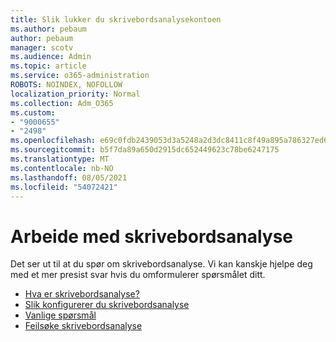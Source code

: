 ```yaml
---
title: Slik lukker du skrivebordsanalysekontoen
ms.author: pebaum
author: pebaum
manager: scotv
ms.audience: Admin
ms.topic: article
ms.service: o365-administration
ROBOTS: NOINDEX, NOFOLLOW
localization_priority: Normal
ms.collection: Adm_O365
ms.custom:
- "9000655"
- "2498"
ms.openlocfilehash: e69c0fdb2439053d3a5248a2d3dc8411c8f49a895a786327ed6e1775448751f6
ms.sourcegitcommit: b5f7da89a650d2915dc652449623c78be6247175
ms.translationtype: MT
ms.contentlocale: nb-NO
ms.lasthandoff: 08/05/2021
ms.locfileid: "54072421"
---
```

# <a name="working-with-desktop-analytics"></a>Arbeide med skrivebordsanalyse

Det ser ut til at du spør om skrivebordsanalyse. Vi kan kanskje hjelpe deg med et mer presist svar hvis du omformulerer spørsmålet ditt.

- [Hva er skrivebordsanalyse?](https://docs.microsoft.com/configmgr/desktop-analytics/overview)
- [Slik konfigurerer du skrivebordsanalyse](https://docs.microsoft.com/configmgr/desktop-analytics/set-up)
- [Vanlige spørsmål](https://docs.microsoft.com/configmgr/desktop-analytics/faq)
- [Feilsøke skrivebordsanalyse](https://docs.microsoft.com/configmgr/desktop-analytics/troubleshooting)